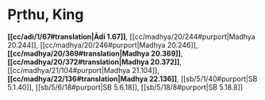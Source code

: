 # Pṛthu, King

**[[cc/adi/1/67#translation|Ādi 1.67]]**, [[cc/madhya/20/244#purport|Madhya 20.244]], [[cc/madhya/20/246#purport|Madhya 20.246]], **[[cc/madhya/20/369#translation|Madhya 20.369]]**, **[[cc/madhya/20/372#translation|Madhya 20.372]]**, [[cc/madhya/21/104#purport|Madhya 21.104]], **[[cc/madhya/22/136#translation|Madhya 22.136]]**, [[sb/5/1/40#purport|SB 5.1.40]], [[sb/5/6/18#purport|SB 5.6.18]], [[sb/5/18/8#purport|SB 5.18.8]]

